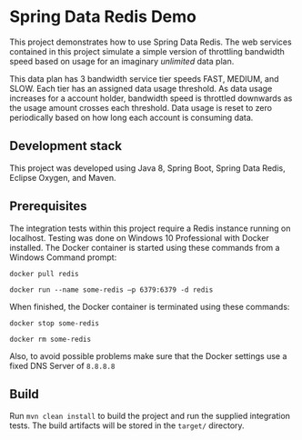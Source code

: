 # Spring Data Redis Demo 

This project demonstrates how to use Spring Data Redis. 
The web services contained in this project simulate a simple version of throttling bandwidth speed based on usage for an imaginary *unlimited* data plan. 

This data plan has 3 bandwidth service tier speeds FAST, MEDIUM, and SLOW. Each tier has an assigned data usage threshold. As data usage increases for a account holder, bandwidth speed is throttled downwards as the usage amount crosses each threshold. Data usage is reset to zero periodically based on how long each account is consuming data.

## Development stack

This project was developed using Java 8, Spring Boot, Spring Data Redis, Eclipse Oxygen, and Maven. 

## Prerequisites

The integration tests within this project require a Redis instance running on localhost. Testing was done on Windows 10 Professional with Docker installed. The Docker container is started using these commands from a Windows Command prompt:

`docker pull redis`

`docker run --name some-redis –p 6379:6379 -d redis`

When finished, the Docker container is terminated using these commands:

`docker stop some-redis`

`docker rm some-redis`

Also, to avoid possible problems make sure that the Docker settings use a fixed DNS Server of `8.8.8.8`

## Build

Run `mvn clean install` to build the project and run the supplied integration tests. The build artifacts will be stored in the `target/` directory. 


